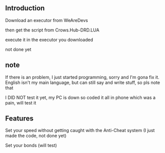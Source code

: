 Introduction
--
Download an executor from WeAreDevs


then get the script from Crows.Hub-DRD.LUA


execute it in the executor you downloaded


not done yet


note
--------------
 If there is an problem, I just started programming, sorry and I'm gona fix it.
English isn't my main language, but can still say and write stuff, so pls note that

I DID NOT test it yet, my PC is down so coded it all in phone which was a pain, will test it

Features
-------------------
Set your speed without getting caught with the Anti-Cheat system (I just made the code, not done yet)

Set your bonds (will test)

